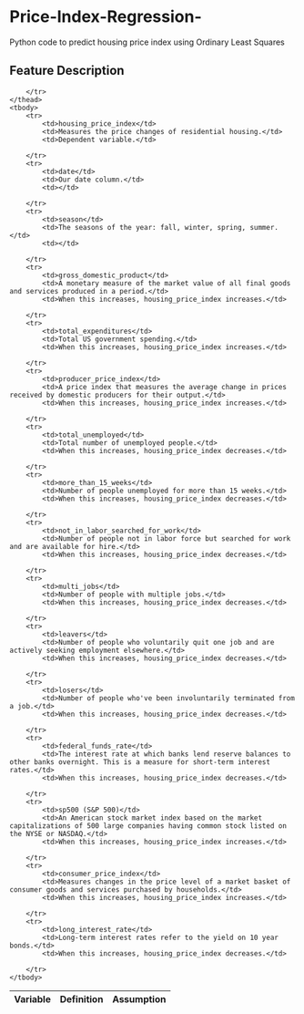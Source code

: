 # Price-Index-Regression-
Python code to predict housing price index using Ordinary Least Squares

## Feature Description

<table>
    <thead>
        <tr>
            <th>Variable</th>
            <th>Definition</th>
            <th>Assumption</th>
       
        </tr>
    </thead>
    <tbody>
        <tr>
            <td>housing_price_index</td>
            <td>Measures the price changes of residential housing.</td>
            <td>Dependent variable.</td>
        
        </tr>
        <tr>
            <td>date</td>
            <td>Our date column.</td>
            <td></td>
           
        </tr>
        <tr>
            <td>season</td>
            <td>The seasons of the year: fall, winter, spring, summer.</td>
            <td></td>
           
        </tr>
        <tr>
            <td>gross_domestic_product</td>
            <td>A monetary measure of the market value of all final goods and services produced in a period.</td>
            <td>When this increases, housing_price_index increases.</td>
           
        </tr>
        <tr>
            <td>total_expenditures</td>
            <td>Total US government spending.</td>
            <td>When this increases, housing_price_index increases.</td>
           
        </tr>
        <tr>
            <td>producer_price_index</td>
            <td>A price index that measures the average change in prices received by domestic producers for their output.</td>
            <td>When this increases, housing_price_index increases.</td>
           
        </tr>
        <tr>
            <td>total_unemployed</td>
            <td>Total number of unemployed people.</td>
            <td>When this increases, housing_price_index decreases.</td>
           
        </tr>
        <tr>
            <td>more_than_15_weeks</td>
            <td>Number of people unemployed for more than 15 weeks.</td>
            <td>When this increases, housing_price_index decreases.</td>
           
        </tr>
        <tr>
            <td>not_in_labor_searched_for_work</td>
            <td>Number of people not in labor force but searched for work and are available for hire.</td>
            <td>When this increases, housing_price_index decreases.</td>
           
        </tr>
        <tr>
            <td>multi_jobs</td>
            <td>Number of people with multiple jobs.</td>
            <td>When this increases, housing_price_index decreases.</td>
          
        </tr>
        <tr>
            <td>leavers</td>
            <td>Number of people who voluntarily quit one job and are actively seeking employment elsewhere.</td>
            <td>When this increases, housing_price_index decreases.</td>
           
        </tr>
        <tr>
            <td>losers</td>
            <td>Number of people who've been involuntarily terminated from a job.</td>
            <td>When this increases, housing_price_index decreases.</td>
           
        </tr>
        <tr>
            <td>federal_funds_rate</td>
            <td>The interest rate at which banks lend reserve balances to other banks overnight. This is a measure for short-term interest rates.</td>
            <td>When this increases, housing_price_index decreases.</td>
           
        </tr>
        <tr>
            <td>sp500 (S&P 500)</td>
            <td>An American stock market index based on the market capitalizations of 500 large companies having common stock listed on the NYSE or NASDAQ.</td>
            <td>When this increases, housing_price_index increases.</td>
           
        </tr>
        <tr>
            <td>consumer_price_index</td>
            <td>Measures changes in the price level of a market basket of consumer goods and services purchased by households.</td>
            <td>When this increases, housing_price_index increases.</td>
           
        </tr>
        <tr>
            <td>long_interest_rate</td>
            <td>Long-term interest rates refer to the yield on 10 year bonds.</td>
            <td>When this increases, housing_price_index decreases.</td>
            
        </tr>
    </tbody>
</table>

